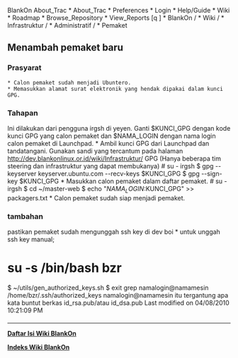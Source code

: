   BlankOn
 About_Trac
    * About_Trac
    * Preferences
    * Login
    * Help/Guide
    * Wiki
    * Roadmap
    * Browse_Repository
    * View_Reports
[q                 ]
    * BlankOn  /
    * Wiki  /
    * Infrastruktur  /
    * Administratif  /
    * Pemaket
## Menambah pemaket baru
### Prasyarat
    * Calon pemaket sudah menjadi Ubuntero.
    * Memasukkan alamat surat elektronik yang hendak dipakai dalam kunci GPG.
### Tahapan
Ini dilakukan dari pengguna irgsh di yeyen. Ganti $KUNCI_GPG dengan kode kunci
GPG yang calon pemaket dan $NAMA_LOGIN dengan nama login calon pemaket di
​Launchpad.
    * Ambil kunci GPG dari Launchpad dan tandatangani. Gunakan sandi yang
      tercantum pada halaman ​http://dev.blankonlinux.or.id/wiki/Infrastruktur/
      GPG (Hanya beberapa tim steering dan infrastruktur yang dapat membukanya)
      # su - irgsh
      $ gpg --keyserver keyserver.ubuntu.com --recv-keys $KUNCI_GPG
      $ gpg --sign-key $KUNCI_GPG
    * Masukkan calon pemaket dalam daftar pemaket.
      # su - irgsh
      $ cd ~/master-web
      $ echo "$NAMA_LOGIN:$KUNCI_GPG" >> packagers.txt
    * Calon pemaket sudah siap menjadi pemaket.
### tambahan
pastikan pemaket sudah mengunggah ssh key di dev boi
    * untuk unggah ssh key manual;
# su -s /bin/bash bzr
$ ~/utils/gen_authorized_keys.sh
$ exit
grep namalogin@namamesin /home/bzr/.ssh/authorized_keys
namalogin@namamesin itu tergantung apa kata buntut berkas id_rsa.pub/atau
id_dsa.pub
Last modified on 04/08/2010 10:21:09 PM
#### 
    
 
 
 
 
 
---
[**Daftar Isi Wiki BlankOn**](/wiki/DaftarIsi/index.html)
 
[**Indeks Wiki BlankOn**](/wiki/Indeks.html)
